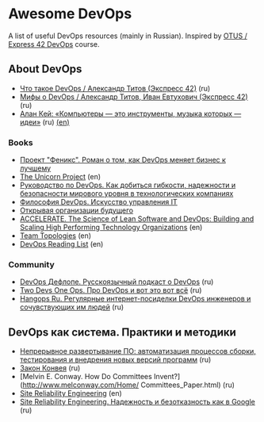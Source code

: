 # Awesome DevOps
A list of useful DevOps resources (mainly in Russian).
Inspired by [OTUS / Express 42 DevOps](https://otus.ru/lessons/devops-praktiki-i-instrumenty/) course.

## About DevOps

- [Что такое DevOps / Александр Титов (Экспресс 42)](https://youtu.be/php6DfXXG0Y) (ru)
- [Мифы о DevOps / Александр Титов, Иван Евтухович (Экспресс 42)](https://youtu.be/hG5Bm3dgk3o) (ru)
- [Алан Кей: «Компьютеры — это инструменты, музыка которых — идеи»](https://habr.com/ru/company/philtech/blog/420555/) (ru) [(en)](http://web.archive.org/web/20090228161351/http://content.scholastic.com/browse/article.jsp?id=5&print=2)

### Books

- [Проект "Феникс". Роман о том, как DevOps меняет бизнес к лучшему](https://eksmo.ru/book/proekt-feniks-roman-o-tom-kak-devops-menyaet-biznes-k-luchshemu-ITD583259/)
- [The Unicorn Project](https://itrevolution.com/the-unicorn-project/) (en)
- [Руководство по DevOps. Как добиться гибкости, надежности и безопасности мирового уровня в технологических компаниях](https://www.mann-ivanov-ferber.ru/books/rukovodstvo-po-devops/)
- [Философия DevOps. Искусство управления IT](https://www.piter.com/collection/all/product/filosofiya-devops-iskusstvo-upravleniya-it-2)
- [Открывая организации будущего](https://www.mann-ivanov-ferber.ru/books/novyj-vzglyad-na-organizacii/)
- [ACCELERATE. The Science of Lean Software and DevOps: Building and Scaling High Performing Technology Organizations](https://itrevolution.com/book/accelerate/) (en)
- [Team Topologies](https://teamtopologies.com/book) (en)
- [DevOps Reading List](https://www.goodreads.com/list/show/30720.DevOps_Reading_List?fbclid=IwAR0nO6NI5N6Z9TJ02-5okWY9efcs5bsJN8qUyuuOKjTl0nH5RzUhng7yBMU) (en)

### Community

- [DevOps Дефлопе. Русскоязычный подкаст о DevOps](https://devopsdeflope.ru) (ru)
- [Two Devs One Ops. Про DevOps и вот это вот всё](https://www.2d1o.ru) (ru)
- [Hangops Ru. Регулярные интернет-посиделки DevOps инженеров и сочувствующих им людей](http://hangops.ru) (ru)

## DevOps как система. Практики и методики

- [Непрерывное развертывание ПО: автоматизация процессов сборки, тестирования и внедрения новых версий программ](http://www.williamspublishing.com/Books/978-5-8459-1739-3.html) (ru)
- [Закон Конвея](http://evtuhovich.ru/blog/2016/10/05/conways-law/) (ru)
- [Melvin E. Conway. How Do Committees Invent?](http://www.melconway.com/Home/ Committees_Paper.html) (ru)
- [Site Reliability Engineering](https://landing.google.com/sre/books/) (en)
- [Site Reliability Engineering. Надежность и безотказность как в Google](https://www.piter.com/collection/all/product/site-reliability-engineering-nadezhnost-i-bezotkaznost-kak-v-google) (ru)
